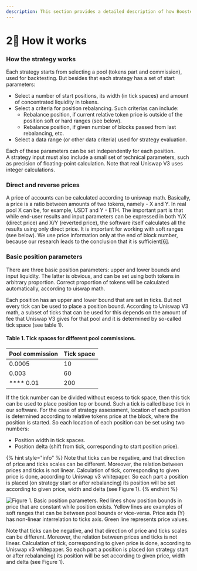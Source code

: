 ```yaml
---
description: This section provides a detailed description of how BoosterPool works.
---
```


# 2⃣ How it works

### **How the strategy works**

Each strategy starts from selecting a pool (tokens part and commission), used for backtesting. But besides that each strategy has a set of start parameters:

* Select a number of start positions, its width (in tick spaces) and amount of concentrated liquidity in tokens.
* Select a criteria for position rebalancing. Such criterias can include:
  * Rebalance position, if current relative token price is outside of the position soft or hard ranges (see below).
  * Rebalance position, if given number of blocks passed from last rebalancing, etc.
* Select a data range (or other data criteria) used for strategy evaluation.

Each of these parameters can be set independently for each position.\
A strategy input must also include a small set of technical parameters, such as precision of floating-point calculation. Note that real Uniswap V3 uses integer calculations.

### **Direct and reverse prices**

A price of accounts can be calculated according to uniswap math. Basically, a price is a ratio between amounts of two tokens, namely - X and Y. In real pool X can be, for example, USDT and Y - ETH. The important part is that while end-user results and input parameters can be expressed in both Y/X (direct price) and X/Y (reverted price), the software itself calculates all the results using only direct price. It is important for working with soft ranges (see below). We use price information only at the end of block number, because our research leads to the conclusion that it is sufficient[\[6\]](information-sources.md).

### **Basic position parameters**

There are three basic position parameters: upper and lower bounds and input liquidity. The latter is obvious, and can be set using both tokens in arbitrary proportion. Correct proportion of tokens will be calculated automatically, according to uiswap math.

Each position has an upper and lower bound that are set in ticks. But not every tick can be used to place a position bound. According to Uniswap V3 math, a subset of ticks that can be used for this depends on the amount of fee that Uniswap V3 gives for that pool and it is determined by so-called tick space (see table 1).

#### **Table 1. Tick spaces for different pool commissions.** <a href="#table1" id="table1"></a>

| Pool commission | Tick space |
| --------------- | ---------- |
| 0.0005          | 10         |
| 0.003           | 60         |
|  **** 0.01      | 200        |

If the tick number can be divided without excess to tick space, then this tick can be used to place position top or bound. Such a tick is called base tick in our software. For the case of strategy assessment, location of each position is determined according to relative tokens price at the block, where the position is started. So each location of each position can be set using two numbers:

* Position width in tick spaces.
* Position delta (shift from tick, corresponding to start position price).

{% hint style="info" %}
Note that ticks can be negative, and that direction of price and ticks scales can be different. Moreover, the relation between prices and ticks is not linear. Calculation of tick, corresponding to given price is done, according to Uniswap v3 whitepaper. So each part a position is placed (on strategy start or after rebalancing) its position will be set according to given price, width and delta (see Figure 1).
{% endhint %}

![Figure 1. Basic position parameters. Red lines show position bounds in price that are constant while position exists. Yellow lines are examples of soft ranges that can be between pool bounds or vice-versa. Price axis (Y) has non-linear interrelation to ticks axis. Green line represents price values.](https://lh6.googleusercontent.com/lYgN7\_0L3JS8RAMYhu4U2ZO\_axSCKAV5otqZuFyriBmwdhkH8Fq4hPCfpkZqqYUwbogD3XJrrd1Xs2gdfO\_1p6p9iRHm1sv-Y6LjwBsKKEZWEUGkrXLsCeiy5Frcs-mEjy9YpdD3e5QrWSOh0jhv4t8)

Note that ticks can be negative, and that direction of price and ticks scales can be different. Moreover, the relation between prices and ticks is not linear. Calculation of tick, corresponding to given price is done, according to Uniswap v3 whitepaper. So each part a position is placed (on strategy start or after rebalancing) its position will be set according to given price, width and delta (see Figure 1).
